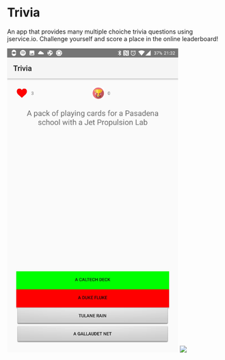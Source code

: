 # Trivia

An app that provides many multiple choiche trivia questions using jservice.io. Challenge yourself and score a place in the online leaderboard!

<img src="doc/screenshot.jpg" width="400">
<img src='https://bettercodehub.com/edge/badge/Kvtulder/Trivia?branch=master'>
